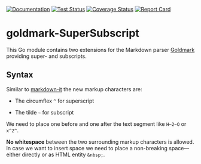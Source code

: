 [![Documentation](https://pkg.go.dev/badge/github.com/bowman2001/goldmark-supersubscript.svg)](https://pkg.go.dev/github.com/bowman2001/goldmark-supersubscript)
[![Test Status](https://github.com/bowman2001/goldmark-supersubscript/workflows/test/badge.svg)](https://github.com/bowman2001/goldmark-supersubscript/actions?query=workflow:test)
[![Coverage Status](https://coveralls.io/repos/github/bowman2001/goldmark-supersubscript/badge.svg)](https://coveralls.io/github/bowman2001/goldmark-supersubscript)
[![Report Card](https://goreportcard.com/badge/github.com/bowman2001/goldmark-supersubscript)](https://goreportcard.com/report/github.com/bowman2001/goldmark-supersubscript)

# goldmark-SuperSubscript

This Go module contains two extensions for the Markdown parser [Goldmark](https://github.com/yuin/goldmark) providing super- and subscripts.

## Syntax

Similar to [markdown-it](https://github.com/markdown-it/markdown-it) the new markup characters are:

- The circumflex `^` for superscript

- The tilde `~` for subscript

We need to place one before and one after the text segment like `H~2~O` or `x^2^`. 

**No whitespace** between the two surrounding markup characters is allowed. In case we want to insert space we need to place a non-breaking space—either directly or as HTML entity `&nbsp;`. 

